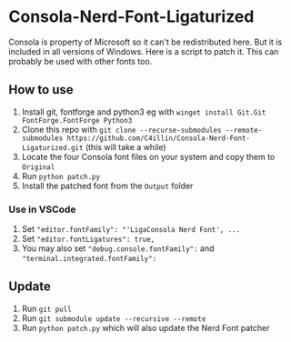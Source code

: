 # Consola-Nerd-Font-Ligaturized

Consola is property of Microsoft so it can't be redistributed here. But it is included in all versions of Windows. Here is a script to patch it. This can probably be used with other fonts too.

## How to use

1. Install git, fontforge and python3 eg with `winget install Git.Git FontForge.FontForge Python3`
2. Clone this repo with `git clone --recurse-submodules --remote-submodules https://github.com/C4illin/Consola-Nerd-Font-Ligaturized.git` (this will take a while)
3. Locate the four Consola font files on your system and copy them to `Original`
4. Run `python patch.py`
5. Install the patched font from the `Output` folder

### Use in VSCode

1. Set `"editor.fontFamily": "'LigaConsola Nerd Font', ...`
2. Set `"editor.fontLigatures": true,`
3. You may also set `"debug.console.fontFamily":` and `"terminal.integrated.fontFamily":`

## Update

1. Run `git pull`
2. Run `git submodule update --recursive --remote`
3. Run `python patch.py` which will also update the Nerd Font patcher
